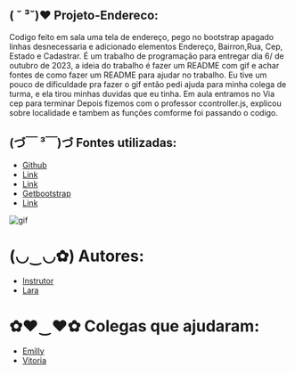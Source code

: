##  ( ˘ ³˘)♥ Projeto-Endereco:
Codigo feito em sala uma tela de endereço, pego no bootstrap apagado linhas desnecessaria e adicionado elementos Endereço, Bairron,Rua, Cep, Estado e Cadastrar. É um trabalho de programação para entregar dia 6/ de outubro de 2023, a ideia do trabalho é fazer um README com gif e achar fontes de como fazer um README para ajudar no trabalho. Eu tive um pouco de dificuldade pra fazer o gif então pedi ajuda para minha colega de turma, e ela tirou minhas duvidas que eu tinha. Em aula entramos no Via cep para terminar Depois fizemos com o professor ccontroller.js, explicou sobre localidade e tambem as funções comforme foi passando o codigo.

## (づ￣ ³￣)づ Fontes utilizadas:
* [Github](https://github.com/laraassuncao18/projeto-CadEndereco)
* [Link](https://developer.mozilla.org/pt-BR/docs/Web/JavaScript/Guide/Regular_expressions)
* [Link](https://www.regexpal.com/)
* [Getbootstrap](https://getbootstrap.comhttps/docs/5.3/forms/layout/)
* [Link](https://viacep.com.br/exemplo/javascript/)

![gif](gif/Gravando-2023-09-20-124922%20(1).gif)

 #  (◡‿◡✿) Autores:
 * [Instrutor](https://github.com/LeonardoRochaMarista)
 * [Lara](https://github.com/laraassuncao18)

  # ✿♥‿♥✿ Colegas que ajudaram:

  * [Emilly](https://github.com/emillycaaroline)
  * [Vitoria](https://github.com/vickieww)
 
 